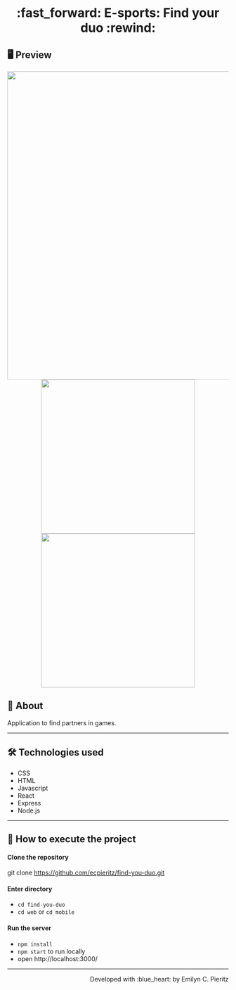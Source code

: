 <h1 align = "center"> :fast_forward: E-sports: Find your duo :rewind: </h1>

## 🖥 Preview
<p align = "center">
  <img src = "xxx" width = "700" height = "auto">
  <img src = "xxx" width = "350" height = "auto">
  <img src = "xxx" width = "350" height = "auto">
</p>

## 📖 About
<p>Application to find partners in games.</p>

---

## 🛠 Technologies used
- CSS
- HTML
- Javascript
- React
- Express
- Node.js

---


## 🚀 How to execute the project
#### Clone the repository
git clone https://github.com/ecpieritz/find-you-duo.git

#### Enter directory
- `cd find-you-duo`
- `cd web` or `cd mobile`

#### Run the server
- `npm install`
- `npm start` to run locally
- open http://localhost:3000/ 

---
<p align = "right">Developed with :blue_heart: by Emilyn C. Pieritz</p>


